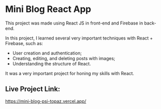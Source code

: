 # Mini Blog React App

This project was made using React JS in front-end and Firebase in back-end.

In this project, I learned several very important techniques with React + Firebase, such as:

- User creation and authentication;
- Creating, editing, and deleting posts with images;
- Understanding the structure of React.

It was a very important project for honing my skills with React.

## Live Project Link:
https://mini-blog-psi-topaz.vercel.app/


